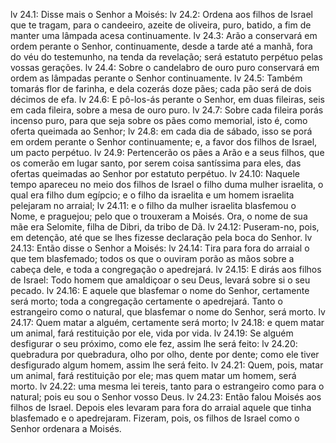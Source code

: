 lv 24.1: Disse mais o Senhor a Moisés:
lv 24.2: Ordena aos filhos de Israel que te tragam, para o candeeiro, azeite de oliveira, puro, batido, a fim de manter uma lâmpada acesa continuamente.
lv 24.3: Arão a conservará em ordem perante o Senhor, continuamente, desde a tarde até a manhã, fora do véu do testemunho, na tenda da revelação; será estatuto perpétuo pelas vossas gerações.
lv 24.4: Sobre o candelabro de ouro puro conservará em ordem as lâmpadas perante o Senhor continuamente.
lv 24.5: Também tomarás flor de farinha, e dela cozerás doze pães; cada pão será de dois décimos de efa.
lv 24.6: E pô-los-ás perante o Senhor, em duas fileiras, seis em cada fileira, sobre a mesa de ouro puro.
lv 24.7: Sobre cada fileira porás incenso puro, para que seja sobre os pães como memorial, isto é, como oferta queimada ao Senhor;
lv 24.8: em cada dia de sábado, isso se porá em ordem perante o Senhor continuamente; e, a favor dos filhos de Israel, um pacto perpétuo.
lv 24.9: Pertencerão os pães a Arão e a seus filhos, que os comerão em lugar santo, por serem coisa santíssima para eles, das ofertas queimadas ao Senhor por estatuto perpétuo.
lv 24.10: Naquele tempo apareceu no meio dos filhos de Israel o filho duma mulher israelita, o qual era filho dum egípcio; e o filho da israelita e um homem israelita pelejaram no arraial;
lv 24.11: e o filho da mulher israelita blasfemou o Nome, e praguejou; pelo que o trouxeram a Moisés. Ora, o nome de sua mãe era Selomite, filha de Dibri, da tribo de Dã.
lv 24.12: Puseram-no, pois, em detenção, até que se lhes fizesse declaração pela boca do Senhor.
lv 24.13: Então disse o Senhor a Moisés:
lv 24.14: Tira para fora do arraial o que tem blasfemado; todos os que o ouviram porão as mãos sobre a cabeça dele, e toda a congregação o apedrejará.
lv 24.15: E dirás aos filhos de Israel: Todo homem que amaldiçoar o seu Deus, levará sobre si o seu pecado.
lv 24.16: E aquele que blasfemar o nome do Senhor, certamente será morto; toda a congregação certamente o apedrejará. Tanto o estrangeiro como o natural, que blasfemar o nome do Senhor, será morto.
lv 24.17: Quem matar a alguém, certamente será morto;
lv 24.18: e quem matar um animal, fará restituição por ele, vida por vida.
lv 24.19: Se alguém desfigurar o seu próximo, como ele fez, assim lhe será feito:
lv 24.20: quebradura por quebradura, olho por olho, dente por dente; como ele tiver desfigurado algum homem, assim lhe será feito.
lv 24.21: Quem, pois, matar um animal, fará restituição por ele; mas quem matar um homem, será morto.
lv 24.22: uma mesma lei tereis, tanto para o estrangeiro como para o natural; pois eu sou o Senhor vosso Deus.
lv 24.23: Então falou Moisés aos filhos de Israel. Depois eles levaram para fora do arraial aquele que tinha blasfemado e o apedrejaram. Fizeram, pois, os filhos de Israel como o Senhor ordenara a Moisés.

